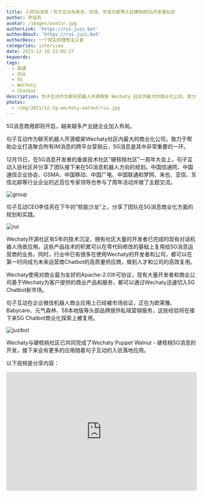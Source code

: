 ```yaml
---
title: 入局5G消息！句子互动与来也、亚信、东信北邮等入驻硬核桃5G开发者社区
author: 李佳芮
avatar: /images/avatar.jpg
authorLink: 'https://rui.juzi.bot'
authorAbout: 'https://rui.juzi.bot'
authorDesc: 一个现实的理想主义者
categories: interview
date: 2021-12-16 13:05:17
keywords:
tags: 
  - 联通
  - 创业
  - 5G
  - Wechaty
  - Chatbot
description: 句子互动作为聊天机器人开源框架 Wechaty 社区内最大的商业化公司，致力于帮助企业打造聚合所有IM消息的跨平台营销云，句子互动入局 5G 消息，跨平台消息聚合新阵地，李佳芮分享句子互动 5G 新规划。
photos:
  - /img/2021/12-5g-wechaty-walnut/rui.jpg
---
```


5G消息商用即将开启，越来越多产业链企业加入布局。

句子互动作为聊天机器人开源框架Wechaty社区内最大的商业化公司，致力于帮助企业打造聚合所有IM消息的跨平台营销云，5G消息是其中非常重要的一环。

12月15日，在5G消息开发者的垂直技术社区“硬核桃社区”一周年大会上，句子互动入驻社区并分享了团队接下来在5G消息机器人方向的规划。中国信通院、中国通信企业协会、GSMA、中国移动、中国广电、中国联通和梦网、来也、亚信、东信北邮等行业企业的近百位专家领导也参与了周年活动并做了主题交流。

![group](/img/2021/12-5g-wechaty-walnut/group.jpg)

句子互动CEO李佳芮在下午的“核能沙龙”上，分享了团队在5G消息商业化方面的规划和实践。

![rui](/img/2021/12-5g-wechaty-walnut/rui.jpg)

Wechaty开源社区有5年的技术沉淀，拥有社区大量的开发者已完成的现有对话机器人场景应用。这些产品技术的积累可以在零代码修改的基础上复用给5G消息运营商的业务。同时，行业中已有很多在使用Wechaty的开发者和公司，都可以在第一时间成为未来运营商Chatbot的高质量供应商，做到人才和公司的高效复用。

Wechaty使用对商业最为友好的Apache-2.0许可协议，现有大量开发者和商业公司基于Wechaty为客户提供的商业产品和服务，都可以通过Wechaty迅速切入5G Chatbot新市场。

句子互动在企业微信机器人商业应用上已经被市场验证，正在为欧莱雅、Babycare、元气森林、58本地版等头部品牌提供私域营销服务，这些经验将在接下来5G Chatbot商业化探索上被复用。

![juzibot](/img/2021/12-5g-wechaty-walnut/juzibot.jpg)

Wechaty与硬核桃社区已共同完成了Wechaty Puppet Walnut - 硬核桃5G消息的开发，接下来会有更多的应用随着句子互动的入驻落地应用。

以下视频是分享内容：

<div class="zoom-container" style="
    position: relative;
    padding-bottom:56.25%;
    padding-top:30px;
    height:0;
    overflow:hidden;
">
  <iframe
    src="https://v.qq.com/txp/iframe/player.html?vid=q33224xl3nz"
    width='560'
    height='315'
    allowfullscreen
    webkitallowfullscreen
    frameborder="0"
    style="
      position: absolute;
      top:0;
      left:0;
      width:100%;
      height:100%;
    "
  ></iframe>
</div>
